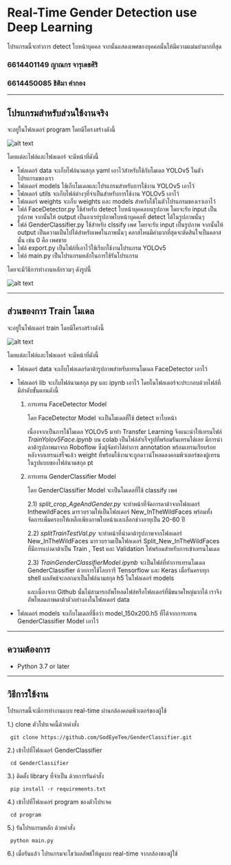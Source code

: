 # Real-Time Gender Detection use Deep Learning
โปรแกรมนี้จะทำการ detect ใบหน้าบุคคล จากนั้นแสดงเพศของบุคคลนั้นให้มีความแม่นยำมากที่สุด
 
### 6614401149 ญาณกร จารุเดชศิริ
### 6614450085 ธิติมา คำกอง

------------------------------------------------------------------------------------------------------------------------

## โปรแกรมสำหรับส่วนใช้งานจริง
จะอยู่ในโฟลเดอร์ program โดยมีโครงสร้างดังนี้

![alt text]()

โดยแต่ละไฟล์และโฟลเดอร์ จะมีหน้าที่ดังนี้

- โฟลเดอร์ data จะเก็บไฟล์นามสกุล yaml เอาไว้สำหรับใช้กับโมเดล YOLOv5 ในตัวโปรแกรมของเรา
- โฟลเดอร์ models ใช้เก็บโมเดลและโปรแกรมสำหรับการใช้งาน YOLOv5 เอาไว้
- โฟลเดอร์ utils จะเก็บไฟล์ต่างๆที่จำเป็นสำหรับการใช้งาน YOLOv5 เอาไว้
- โฟลเดอร์ weights จะเก็บ weights และ models สำหรับใช้ในตัวโปรแกรมของเราเอาไว้
- ไฟล์ FaceDetector.py ใช้สำหรับ detect ใบหน้าบุคคลบนรูปภาพ โดยจะรับ input เป็นรูปภาพ จากนั้นให้ output เป็นอาเรย์รูปภาพใบหน้าบุคคลที่ detect ได้ในรูปภาพนั้นๆ
- ไฟล์ GenderClassifier.py ใช้สำหรับ clssify เพศ โดยจะรับ input เป็นรูปภาพ จากนั้นให้ output เป็นความเป็นไปได้สำหรับเพศในภาพนั้นๆ คลาสไหนมีค่ามากที่สุดจะตัดสินใจเป็นคลาสนั้น เช่น 0 คือ เพศชาย
- ไฟล์ export.py เป็นไฟล์ที่เอาไว้ใช้เรียกใช้งานโปรแกรม YOLOv5
- ไฟล์ main.py เป็นโปรแกรมหลักในการใช้รันโปรแกรม

โดยจะมีวิธีการทำงานหลักรวมๆ ดังรูปนี้

![alt text]()

------------------------------------------------------------------------------------------------------------------------

## ส่วนของการ Train โมเดล
จะอยู่ในโฟลเดอร์ train โดยมีโครงสร้างดังนี้

![alt text]()
      
โดยแต่ละไฟล์และโฟลเดอร์ จะมีหน้าที่ดังนี้

- โฟลเดอร์ data จะเก็บโฟลเดอร์ดาต้ารูปภาพสำหรับเทรนโมเดล FaceDetector เอาไว้ 
- โฟลเดอร์ lib จะเก็บไฟล์นามสกุล py และ ipynb เอาไว้ โดยในโฟลเดอร์จะประกอบด้วยไฟล์ที่มีลำดับขั้นตอนดังนี้

     1) การเทรน FaceDetector Model
          
          โดย FaceDetector Model จะเป็นโมเดลที่ใช้ detect หาใบหน้า 
     
          เนื่องจากเป็นการใช้โมเดล YOLOv5 มาทำ Transfer Learning จึงแนะนำให้เทรนไฟล์ *TrainYolov5Face.ipynb*  บน colab 
          เป็นไฟล์สำเร็จรูปที่พร้อมรันเทรนได้เลย มีการนำดาต้ารูปภาพมาจาก Roboflow ซึ่งผู้จัดทำได้ทำการ annotation พร้อมเทรนเรียบร้อย 
          หลังจากเทรนเสร็จแล้ว weight ที่พร้อมใช้งานจะถูกดาวน์โหลดลงคอมพิวเตอร์ของผู้เทรนในรูปแบบของไฟล์นามสกุล pt

     2) การเทรน GenderClassifier Model
        
          โดย GenderClassifier Model จะเป็นโมเดลที่ใช้ classify เพศ

          2.1) *split_crop_AgeAndGender.py* จะทำหน้าที่จัดการดาต้าจากโฟลเดอร์ InthewildFaces มารวบรวมให้เป็นโฟลเดอร์ New_InTheWildFaces พร้อมทั้งจัดการเพิ่มครอบให้เหลือเพียงภาพใบหน้าและเลือกช่วงอายุเป็น 20-60 ปี 

          2.2) *splitTrainTestVal.py* จะทำหน้าที่นำดาต้ารูปภาพจากโฟลเดอร์ New_InTheWildFaces มารวบรวมเป็นโฟลเดอร์ Split_New_InTheWildFaces ที่มีการแบ่งดาต้าเป็น Train , Test และ Validation ให้พร้อมสำหรับการเข้าเทรนโมเดล

          2.3) *TrainGenderClassifierModel.ipynb* จะเป็นไฟล์ที่ทำการเทรนโมเดล GenderClassifier ด้วยการใช้ไลบรารี Tensorflow และ Keras เมื่อรันครบทุก shell ผลลัพธ์จะออกมาเป็นไฟล์นามสกุล h5 ในโฟลเดอร์ models

          และเนื่องจาก Github นั้นไม่สามารถอัพโหลดไฟล์หรือโฟลเดอร์ที่มีขนาดใหญ่มากได้ เราจึงอัพโหลดภาพดาต้าตัวอย่างลงในโฟลเดอร์ data 

- โฟลเดอร์ models จะเก็บโมเดลที่ชื่อว่า model_150x200.h5 ที่ได้จากการเทรน GenderClassifier Model เอาไว้

------------------------------------------------------------------------------------------------------------------------

## ความต้องการ
* Python 3.7 or later

------------------------------------------------------------------------------------------------------------------------

## วิธีการใช้งาน

โปรแกรมนี้จะมีการทำงานแบบ real-time ผ่านกล้องคอมพิวเตอร์ของผู้ใช้

1.) clone ตัวโปรเจคนี้ด้วยคำสั่ง

     git clone https://github.com/GodEyeTee/GenderClassifier.git
     
2.) เข้าไปที่โฟลเดอร์ GenderClassifier

     cd GenderClassifier

3.) ติดตั้ง library ที่จำเป็น ด้วยการรันคำสั่ง 
     
     pip install -r requirements.txt
     
4.) เข้าไปที่โฟลเดอร์ program ของตัวโปรเจค

     cd program

5.) รันโปรแกรมหลัก ด้วยคำสั่ง

     python main.py

6.) เมื่อรันแล้ว โปรแกรมจะโชว์ผลลัพธ์ให้ดูแบบ real-time จากกล้องของผู้ใช้





